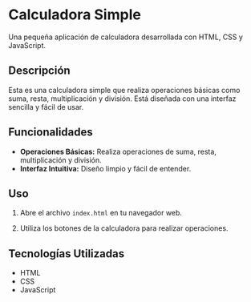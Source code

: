 # Calculadora Simple

Una pequeña aplicación de calculadora desarrollada con HTML, CSS y JavaScript.

## Descripción

Esta es una calculadora simple que realiza operaciones básicas como suma, resta, multiplicación y división. Está diseñada con una interfaz sencilla y fácil de usar.

## Funcionalidades

- **Operaciones Básicas:** Realiza operaciones de suma, resta, multiplicación y división.
- **Interfaz Intuitiva:** Diseño limpio y fácil de entender.

## Uso

1. Abre el archivo `index.html` en tu navegador web.

2. Utiliza los botones de la calculadora para realizar operaciones.

## Tecnologías Utilizadas

- HTML
- CSS
- JavaScript

